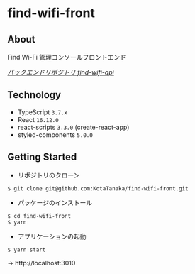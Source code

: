# find-wifi-front

## About

Find Wi-Fi 管理コンソールフロントエンド

*[バックエンドリポジトリ find-wifi-api](https://github.com/KotaTanaka/find-wifi-api)*

## Technology

- TypeScript `3.7.x`
- React `16.12.0`
- react-scripts `3.3.0` (create-react-app)
- styled-components `5.0.0`

## Getting Started

- リポジトリのクローン

```
$ git clone git@github.com:KotaTanaka/find-wifi-front.git
```

- パッケージのインストール

```
$ cd find-wifi-front
$ yarn
```

- アプリケーションの起動

```
$ yarn start
```

→ http://localhost:3010
